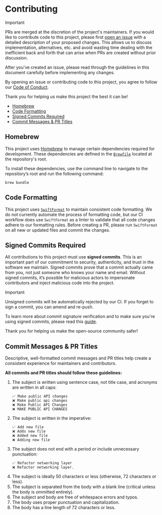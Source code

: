 # Contributing

> [!IMPORTANT]
> PRs are merged at the discretion of the project's maintainers. If you would like to contribute code to this project,
> please first [open an issue](https://github.com/fetch-rewards/SwiftSyntaxSugar/issues/new) with a detailed description
> of your proposed changes. This allows us to discuss implementation, alternatives, etc. and avoid wasting time dealing
> with the inefficient back and forth that can arise when PRs are created without prior discussion.
>
> After you've created an issue, please read through the guidelines in this document carefully before implementing any
> changes.
>
> By opening an issue or contributing code to this project, you agree to follow our
> [Code of Conduct](https://github.com/fetch-rewards/SwiftSyntaxSugar/blob/main/CODE_OF_CONDUCT.md).
> 
> Thank you for helping us make this project the best it can be!

- [Homebrew](#homebrew)
- [Code Formatting](#code-formatting)
- [Signed Commits Required](#signed-commits-required)
- [Commit Messages & PR Titles](#commit-messages--pr-titles)

## Homebrew

This project uses [Homebrew](https://brew.sh) to manage certain dependencies required for development. These
dependencies are defined in the [`Brewfile`](https://github.com/fetch-rewards/SwiftSyntaxSugar/blob/main/Brewfile)
located at the repository's root.

To install these dependencies, use the command line to navigate to the repository’s root and run the following command:
```
brew bundle
```

## Code Formatting

This project uses [`SwiftFormat`](https://github.com/nicklockwood/SwiftFormat) to maintain consistent code formatting.
We do not currently automate the process of formatting code, but our CI workflow does use `SwiftFormat` as a linter to
validate that all code changes adhere to our formatting rules. Before creating a PR, please run `SwiftFormat` on all
new or updated files and commit the changes.

## Signed Commits Required

All contributions to this project must use **signed commits**. This is an important part of our commitment to security, 
authenticity, and trust in the software we maintain. Signed commits prove that a commit actually came from you, not just 
someone who knows your name and email. Without signed commits, it’s possible for malicious actors to impersonate contributors 
and inject malicious code into the project.

> [!IMPORTANT]
> Unsigned commits will be automatically rejected by our CI. If you forget to sign a commit, you can amend and re-push.

To learn more about commit signature verification and to make sure you're using signed commits, please read this
[guide](https://docs.github.com/en/authentication/managing-commit-signature-verification/about-commit-signature-verification).

Thank you for helping us make the open-source community safer!

## Commit Messages & PR Titles

Descriptive, well-formatted commit messages and PR titles help create a consistent experience for maintainers and
contributors.

**All commits and PR titles should follow these guidelines:**

1. The subject is written using sentence case, not title case, and acronyms are written in all caps:
   ```
   ✅ Make public API changes
   ❌ Make public api changes
   ❌ Make Public API Changes
   ❌ MAKE PUBLIC API CHANGES
   ```
1. The subject is written in the imperative:
   ```
   ✅ Add new file
   ❌ Adds new file
   ❌ Added new file
   ❌ Adding new file
   ```
1. The subject does not end with a period or include unnecessary punctuation:
   ```
   ✅ Refactor networking layer
   ❌ Refactor networking layer.
   ```
1. The subject is ideally 50 characters or less (otherwise, 72 characters or less).
1. The subject is separated from the body with a blank line (critical unless the body is ommitted entirely).
1. The subject and body are free of whitespace errors and typos.
1. The body uses proper punctuation and capitalization.
1. The body has a line length of 72 characters or less.
